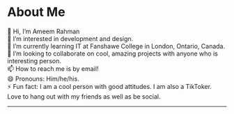 <h1>About Me</h1>
👋 Hi, I’m Ameem Rahman
<br>
👀 I’m interested in development and design.
<br>
🌱 I’m currently learning IT at Fanshawe College in London, Ontario, Canada.
<br>
💞️ I’m looking to collaborate on cool, amazing projects with anyone who is interesting person. 
<br>
📫 How to reach me is by email!
<br>
😄 Pronouns: Him/he/his.
<br>
⚡ Fun fact: 
I am a cool person with good attitudes. I am also a TikToker.
<br>
Love to hang out with my friends as well as be social.
<hr>
